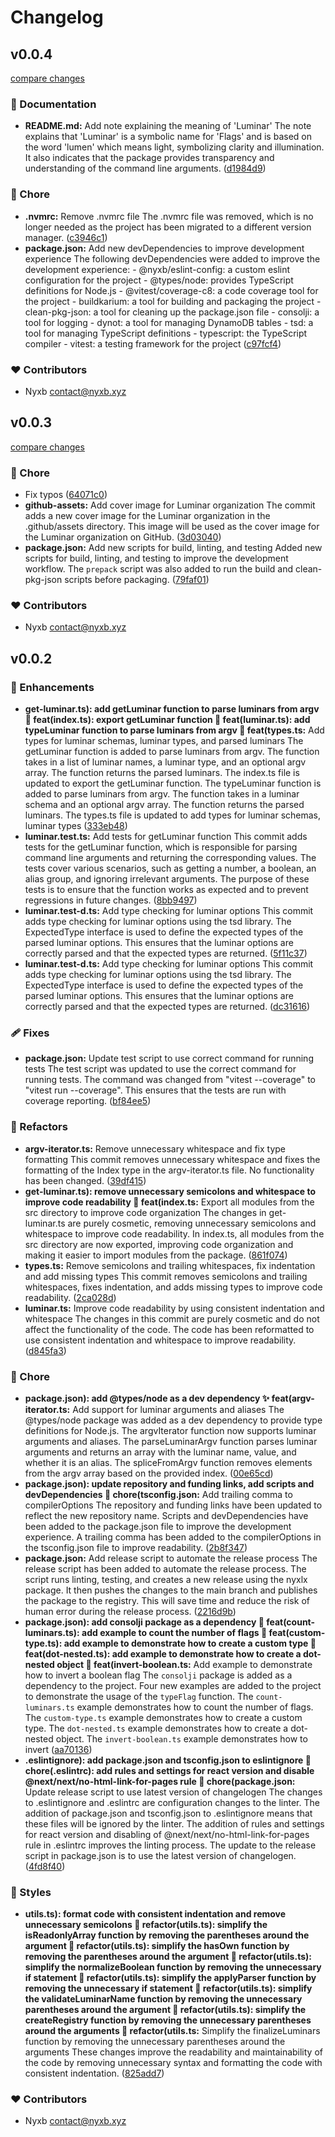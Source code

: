 # Changelog


## v0.0.4

[compare changes](https://github.com/nyxblabs/luminar/compare/v0.0.4...v0.0.4)


### 📖 Documentation

  - **README.md:** Add note explaining the meaning of 'Luminar' The note explains that 'Luminar' is a symbolic name for 'Flags' and is based on the word 'lumen' which means light, symbolizing clarity and illumination. It also indicates that the package provides transparency and understanding of the command line arguments. ([d1984d9](https://github.com/nyxblabs/luminar/commit/d1984d9))

### 🏡 Chore

  - **.nvmrc:** Remove .nvmrc file The .nvmrc file was removed, which is no longer needed as the project has been migrated to a different version manager. ([c3946c1](https://github.com/nyxblabs/luminar/commit/c3946c1))
  - **package.json:** Add new devDependencies to improve development experience The following devDependencies were added to improve the development experience: - @nyxb/eslint-config: a custom eslint configuration for the project - @types/node: provides TypeScript definitions for Node.js - @vitest/coverage-c8: a code coverage tool for the project - buildkarium: a tool for building and packaging the project - clean-pkg-json: a tool for cleaning up the package.json file - consolji: a tool for logging - dynot: a tool for managing DynamoDB tables - tsd: a tool for managing TypeScript definitions - typescript: the TypeScript compiler - vitest: a testing framework for the project ([c97fcf4](https://github.com/nyxblabs/luminar/commit/c97fcf4))

### ❤️  Contributors

- Nyxb <contact@nyxb.xyz>

## v0.0.3

[compare changes](https://github.com/nyxblabs/luminar/compare/v0.0.2...v0.0.3)


### 🏡 Chore

  - Fix typos ([64071c0](https://github.com/nyxblabs/luminar/commit/64071c0))
  - **github-assets:** Add cover image for Luminar organization The commit adds a new cover image for the Luminar organization in the .github/assets directory. This image will be used as the cover image for the Luminar organization on GitHub. ([3d03040](https://github.com/nyxblabs/luminar/commit/3d03040))
  - **package.json:** Add new scripts for build, linting, and testing Added new scripts for build, linting, and testing to improve the development workflow. The `prepack` script was also added to run the build and clean-pkg-json scripts before packaging. ([79faf01](https://github.com/nyxblabs/luminar/commit/79faf01))

### ❤️  Contributors

- Nyxb <contact@nyxb.xyz>

## v0.0.2


### 🚀 Enhancements

  - **get-luminar.ts): add getLuminar function to parse luminars from argv 🎉 feat(index.ts): export getLuminar function 🎉 feat(luminar.ts): add typeLuminar function to parse luminars from argv 🎉 feat(types.ts:** Add types for luminar schemas, luminar types, and parsed luminars The getLuminar function is added to parse luminars from argv. The function takes in a list of luminar names, a luminar type, and an optional argv array. The function returns the parsed luminars. The index.ts file is updated to export the getLuminar function. The typeLuminar function is added to parse luminars from argv. The function takes in a luminar schema and an optional argv array. The function returns the parsed luminars. The types.ts file is updated to add types for luminar schemas, luminar types ([333eb48](https://github.com/nyxblabs/luminar/commit/333eb48))
  - **luminar.test.ts:** Add tests for getLuminar function This commit adds tests for the getLuminar function, which is responsible for parsing command line arguments and returning the corresponding values. The tests cover various scenarios, such as getting a number, a boolean, an alias group, and ignoring irrelevant arguments. The purpose of these tests is to ensure that the function works as expected and to prevent regressions in future changes. ([8bb9497](https://github.com/nyxblabs/luminar/commit/8bb9497))
  - **luminar.test-d.ts:** Add type checking for luminar options This commit adds type checking for luminar options using the tsd library. The ExpectedType interface is used to define the expected types of the parsed luminar options. This ensures that the luminar options are correctly parsed and that the expected types are returned. ([5f11c37](https://github.com/nyxblabs/luminar/commit/5f11c37))
  - **luminar.test-d.ts:** Add type checking for luminar options This commit adds type checking for luminar options using the tsd library. The ExpectedType interface is used to define the expected types of the parsed luminar options. This ensures that the luminar options are correctly parsed and that the expected types are returned. ([dc31616](https://github.com/nyxblabs/luminar/commit/dc31616))

### 🩹 Fixes

  - **package.json:** Update test script to use correct command for running tests The test script was updated to use the correct command for running tests. The command was changed from "vitest --coverage" to "vitest run --coverage". This ensures that the tests are run with coverage reporting. ([bf84ee5](https://github.com/nyxblabs/luminar/commit/bf84ee5))

### 💅 Refactors

  - **argv-iterator.ts:** Remove unnecessary whitespace and fix type formatting This commit removes unnecessary whitespace and fixes the formatting of the Index type in the argv-iterator.ts file. No functionality has been changed. ([39df415](https://github.com/nyxblabs/luminar/commit/39df415))
  - **get-luminar.ts): remove unnecessary semicolons and whitespace to improve code readability 🚀 feat(index.ts:** Export all modules from the src directory to improve code organization The changes in get-luminar.ts are purely cosmetic, removing unnecessary semicolons and whitespace to improve code readability. In index.ts, all modules from the src directory are now exported, improving code organization and making it easier to import modules from the package. ([861f074](https://github.com/nyxblabs/luminar/commit/861f074))
  - **types.ts:** Remove semicolons and trailing whitespaces, fix indentation and add missing types This commit removes semicolons and trailing whitespaces, fixes indentation, and adds missing types to improve code readability. ([2ca028d](https://github.com/nyxblabs/luminar/commit/2ca028d))
  - **luminar.ts:** Improve code readability by using consistent indentation and whitespace The changes in this commit are purely cosmetic and do not affect the functionality of the code. The code has been reformatted to use consistent indentation and whitespace to improve readability. ([d845fa3](https://github.com/nyxblabs/luminar/commit/d845fa3))

### 🏡 Chore

  - **package.json): add @types/node as a dev dependency ✨ feat(argv-iterator.ts:** Add support for luminar arguments and aliases The @types/node package was added as a dev dependency to provide type definitions for Node.js. The argvIterator function now supports luminar arguments and aliases. The parseLuminarArgv function parses luminar arguments and returns an array with the luminar name, value, and whether it is an alias. The spliceFromArgv function removes elements from the argv array based on the provided index. ([00e65cd](https://github.com/nyxblabs/luminar/commit/00e65cd))
  - **package.json): update repository and funding links, add scripts and devDependencies 🔧 chore(tsconfig.json:** Add trailing comma to compilerOptions The repository and funding links have been updated to reflect the new repository name. Scripts and devDependencies have been added to the package.json file to improve the development experience. A trailing comma has been added to the compilerOptions in the tsconfig.json file to improve readability. ([2b8f347](https://github.com/nyxblabs/luminar/commit/2b8f347))
  - **package.json:** Add release script to automate the release process The release script has been added to automate the release process. The script runs linting, testing, and creates a new release using the nyxlx package. It then pushes the changes to the main branch and publishes the package to the registry. This will save time and reduce the risk of human error during the release process. ([2216d9b](https://github.com/nyxblabs/luminar/commit/2216d9b))
  - **package.json): add consolji package as a dependency 🎉 feat(count-luminars.ts): add example to count the number of flags 🎉 feat(custom-type.ts): add example to demonstrate how to create a custom type 🎉 feat(dot-nested.ts): add example to demonstrate how to create a dot-nested object 🎉 feat(invert-boolean.ts:** Add example to demonstrate how to invert a boolean flag The `consolji` package is added as a dependency to the project. Four new examples are added to the project to demonstrate the usage of the `typeFlag` function. The `count-luminars.ts` example demonstrates how to count the number of flags. The `custom-type.ts` example demonstrates how to create a custom type. The `dot-nested.ts` example demonstrates how to create a dot-nested object. The `invert-boolean.ts` example demonstrates how to invert ([aa70136](https://github.com/nyxblabs/luminar/commit/aa70136))
  - **.eslintignore): add package.json and tsconfig.json to eslintignore 🔧 chore(.eslintrc): add rules and settings for react version and disable @next/next/no-html-link-for-pages rule 🚀 chore(package.json:** Update release script to use latest version of changelogen The changes to .eslintignore and .eslintrc are configuration changes to the linter. The addition of package.json and tsconfig.json to .eslintignore means that these files will be ignored by the linter. The addition of rules and settings for react version and disabling of @next/next/no-html-link-for-pages rule in .eslintrc improves the linting process. The update to the release script in package.json is to use the latest version of changelogen. ([4fd8f40](https://github.com/nyxblabs/luminar/commit/4fd8f40))

### 🎨 Styles

  - **utils.ts): format code with consistent indentation and remove unnecessary semicolons 💄 refactor(utils.ts): simplify the isReadonlyArray function by removing the parentheses around the argument 💄 refactor(utils.ts): simplify the hasOwn function by removing the parentheses around the argument 💄 refactor(utils.ts): simplify the normalizeBoolean function by removing the unnecessary if statement 💄 refactor(utils.ts): simplify the applyParser function by removing the unnecessary if statement 💄 refactor(utils.ts): simplify the validateLuminarName function by removing the unnecessary parentheses around the argument 💄 refactor(utils.ts): simplify the createRegistry function by removing the unnecessary parentheses around the arguments 💄 refactor(utils.ts:** Simplify the finalizeLuminars function by removing the unnecessary parentheses around the arguments These changes improve the readability and maintainability of the code by removing unnecessary syntax and formatting the code with consistent indentation. ([825add7](https://github.com/nyxblabs/luminar/commit/825add7))

### ❤️  Contributors

- Nyxb <contact@nyxb.xyz>

